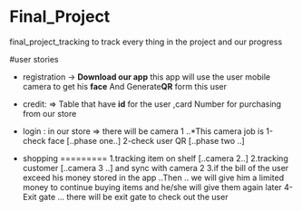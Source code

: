 # Final_Project
final_project_tracking to track every thing in the project and our progress

#user stories
* registration  -> **Download our app** this app will use the user mobile camera to get his **face**
And Generate**QR** form this user

* credit: => Table that have  **id** for the user ,card Number for purchasing from our store
* login : in our store  => there will be camera 1
..*This camera job is  1-check face [..phase one..] 2-check user QR [..phase two ..]

* shopping
=========
1.tracking item on shelf [..camera 2..]
2.tracking customer [..camera 3 ..] and sync with camera 2
3.if the bill of the user exceed his money stored in the app ..Then .. we will give him a limited money to continue buying items and he/she will give them again later
4-Exit gate ... there will be exit gate to check out the user

